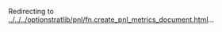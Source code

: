 Redirecting to
[../../../optionstratlib/pnl/fn.create_pnl_metrics_document.html](../../../optionstratlib/pnl/fn.create_pnl_metrics_document.html)\...
